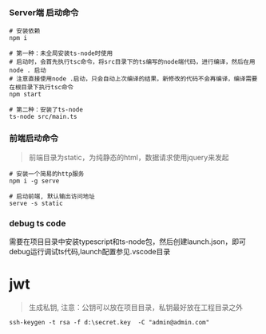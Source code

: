 ### Server端 启动命令
```
# 安装依赖
npm i

# 第一种：未全局安装ts-node时使用
# 启动时，会首先执行tsc命令，将src目录下的ts编写的node端代码，进行编译，然后在用 node . 启动
# 注意直接使用node .启动，只会自动上次编译的结果，新修改的代码不会再编译，编译需要在根目录下执行tsc命令
npm start

# 第二种：安装了ts-node
ts-node src/main.ts
```

### 前端启动命令
> 前端目录为static，为纯静态的html，数据请求使用jquery来发起
```
# 安装一个简易的http服务
npm i -g serve

# 启动前端, 默认输出访问地址
serve -s static
```

### debug ts code
需要在项目目录中安装typescript和ts-node包，然后创建launch.json，即可debug运行调试ts代码,launch配置参见.vscode目录


# jwt 
> 生成私钥, 注意：公钥可以放在项目目录，私钥最好放在工程目录之外
```
ssh-keygen -t rsa -f d:\secret.key  -C "admin@admin.com"
```